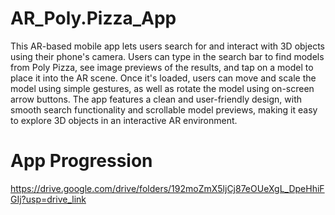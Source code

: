 # AR_Poly.Pizza_App
This AR-based mobile app lets users search for and interact with 3D objects using their phone's camera. Users can type in the search bar to find models from Poly Pizza, see image previews of the results, and tap on a model to place it into the AR scene. Once it's loaded, users can move and scale the model using simple gestures, as well as rotate the model using on-screen arrow buttons. The app features a clean and user-friendly design, with smooth search functionality and scrollable model previews, making it easy to explore 3D objects in an interactive AR environment.

# App Progression
https://drive.google.com/drive/folders/192moZmX5ljCj87eOUeXgL_DpeHhiFGIj?usp=drive_link
